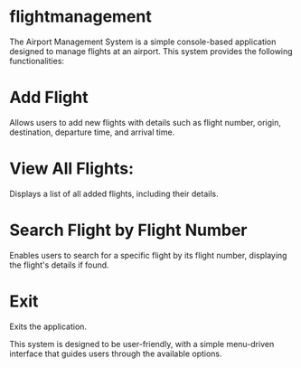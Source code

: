 # flightmanagement

The Airport Management System is a simple console-based application designed to manage flights at an airport. This system provides the following functionalities:

# Add Flight 
Allows users to add new flights with details such as flight number, origin, destination, departure time, and arrival time.

# View All Flights: 
Displays a list of all added flights, including their details.

# Search Flight by Flight Number
Enables users to search for a specific flight by its flight number, displaying the flight's details if found.

# Exit
Exits the application.

This system is designed to be user-friendly, with a simple menu-driven interface that guides users through the available options.
